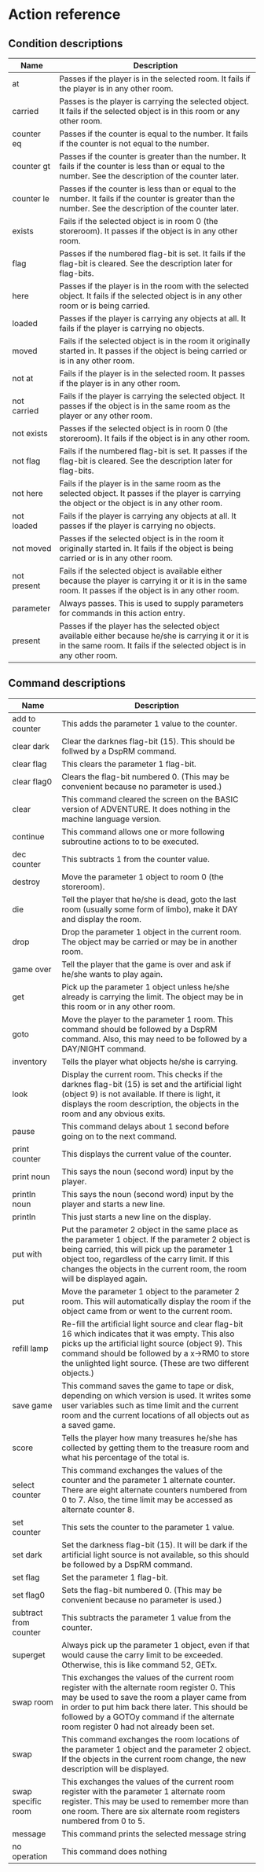 # Action reference

## Condition descriptions

Name | Description
---- | -----------
at | Passes if the player is in the selected room. It fails if the player is in any other room.
carried | Passes is the player is carrying the selected object. It fails if the selected object is in this room or any other room.
counter eq | Passes if the counter is equal to the number. It fails if the counter is not equal to the number.
counter gt | Passes if the counter is greater than the number. It fails if the counter is less than or equal to the number. See the description of the counter later.
counter le | Passes if the counter is less than or equal to the number. It fails if the counter is greater than the number. See the description of the counter later.
exists | Fails if the selected object is in room 0 (the storeroom). It passes if the object is in any other room.
flag | Passes if the numbered flag-bit is set. It fails if the flag-bit is cleared. See the description later for flag-bits.
here | Passes if the player is in the room with the selected object. It fails if the selected object is in any other room or is being carried.
loaded | Passes if the player is carrying any objects at all. It fails if the player is carrying no objects.
moved | Fails if the selected object is in the room it originally started in. It passes if the object is being carried or is in any other room.
not at | Fails if the player is in the selected room. It passes if the player is in any other room.
not carried | Fails if the player is carrying the selected object. It passes if the object is in the same room as the player or any other room.
not exists | Passes if the selected object is in room 0 (the storeroom). It fails if the object is in any other room.
not flag | Fails if the numbered flag-bit is set. It passes if the flag-bit is cleared. See the description later for flag-bits.
not here | Fails if the player is in the same room as the selected object. It passes if the player is carrying the object or the object is in any other room.
not loaded | Fails if the player is carrying any objects at all. It passes if the player is carrying no objects.
not moved | Passes if the selected object is in the room it originally started in. It fails if the object is being carried or is in any other room.
not present | Fails if the selected object is available either because the player is carrying it or it is in the same room. It passes if the object is in any other room.
parameter | Always passes. This is used to supply parameters for commands in this action entry.
present | Passes if the player has the selected object available either because he/she is carrying it or it is in the same room. It fails if the selected object is in any other room.

## Command descriptions

Name | Description
---- | -----------
add to counter | This adds the parameter 1 value to the counter.
clear dark | Clear the darknes flag-bit (15). This should be follwed by a DspRM command.
clear flag | This clears the parameter 1 flag-bit.
clear flag0 | Clears the flag-bit numbered 0. (This may be convenient because no parameter is used.)
clear | This command cleared the screen on the BASIC version of ADVENTURE. It does nothing in the machine language version.
continue | This command allows one or more following subroutine actions to to be executed.
dec counter | This subtracts 1 from the counter value.
destroy | Move the parameter 1 object to room 0 (the storeroom).
die | Tell the player that he/she is dead, goto the last room (usually some form of limbo), make it DAY and display the room.
drop | Drop the parameter 1 object in the current room. The object may be carried or may be in another room.
game over | Tell the player that the game is over and ask if he/she wants to play again.
get | Pick up the parameter 1 object unless he/she already is carrying the limit. The object may be in this room or in any other room.
goto | Move the player to the parameter 1 room. This command should be followed by a DspRM command. Also, this may need to be followed by a DAY/NIGHT command.
inventory | Tells the player what objects he/she is carrying.
look | Display the current room. This checks if the darknes flag-bit (15) is set and the artificial light (object 9) is not available. If there is light, it displays the room description, the objects in the room and any obvious exits.
pause | This command delays about 1 second before going on to the next command.
print counter | This displays the current value of the counter.
print noun | This says the noun (second word) input by the player.
println noun | This says the noun (second word) input by the player and starts a new line.
println | This just starts a new line on the display.
put with | Put the parameter 2 object in the same place as the parameter 1 object. If the parameter 2 object is being carried, this will pick up the parameter 1 object too, regardless of the carry limit. If this changes the objects in the current room, the room will be displayed again.
put | Move the parameter 1 object to the parameter 2 room. This will automatically display the room if the object came from or went to the current room.
refill lamp | Re-fill the artificial light source and clear flag-bit 16 which indicates that it was empty. This also picks up the artificial light source (object 9). This command should be followed by a x->RM0 to store the unlighted light source. (These are two different objects.)
save game | This command saves the game to tape or disk, depending on which version is used. It writes some user variables such as time limit and the current room and the current locations of all objects out as a saved game.
score | Tells the player how many treasures he/she has collected by getting them to the treasure room and what his percentage of the total is.
select counter | This command exchanges the values of the counter and the parameter 1 alternate counter. There are eight alternate counters numbered from 0 to 7. Also, the time limit may be accessed as alternate counter 8.
set counter | This sets the counter to the parameter 1 value.
set dark | Set the darkness flag-bit (15). It will be dark if the artificial light source is not available, so this should be followed by a DspRM command.
set flag | Set the parameter 1 flag-bit.
set flag0 | Sets the flag-bit numbered 0. (This may be convenient because no parameter is used.)
subtract from counter | This subtracts the parameter 1 value from the counter.
superget | Always pick up the parameter 1 object, even if that would cause the carry limit to be exceeded. Otherwise, this is like command 52, GETx.
swap room | This exchanges the values of the current room register with the alternate room register 0. This may be used to save the room a player came from in order to put him back there later. This should be followed by a GOTOy command if the alternate room register 0 had not already been set.
swap | This command exchanges the room locations of the parameter 1 object and the parameter 2 object. If the objects in the current room change, the new description will be displayed.
swap specific room | This exchanges the values of the current room register with the parameter 1 alternate room register. This may be used to remember more than one room. There are six alternate room registers numbered from 0 to 5.
message | This command prints the selected message string
no operation | This command does nothing